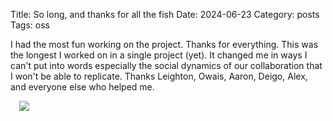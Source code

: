 Title: So long, and thanks for all the fish
Date: 2024-06-23
Category: posts
Tags: oss

I had the most fun working on the project. Thanks for everything. This was the longest I worked on in a single project (yet). It changed me in ways I can't put into words especially the social dynamics of our collaboration that I won't be able to replicate. Thanks Leighton, Owais, Aaron, Deigo, Alex, and everyone else who helped me.

<img src="{static}/images/leighton-words-on-leaving.png" style="float: middle; max-width: 80%; max-height: 1200px; height: auto; padding: 0 1em 1em" />
